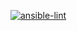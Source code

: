 [![ansible-lint](https://github.com/KevJimenez/IaC-for-Automation/actions/workflows/ansiblelint.yml/badge.svg)](https://github.com/KevJimenez/IaC-for-Automation/actions/workflows/ansiblelint.yml)
